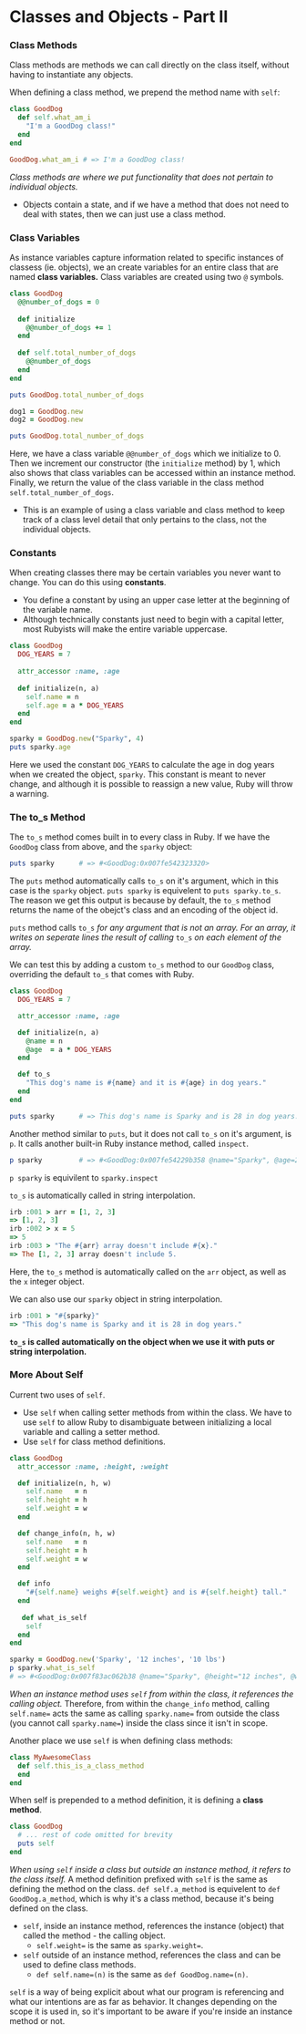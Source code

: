 # Classes and Objects - Part II

### Class Methods

Class methods are methods we can call directly on the class itself, without having to instantiate any objects. 

When defining a class method, we prepend the method name with `self`:

```ruby
class GoodDog
  def self.what_am_i
    "I'm a GoodDog class!"
  end
end

GoodDog.what_am_i # => I'm a GoodDog class!
```

*Class methods are where we put functionality that does not pertain to individual objects.*

- Objects contain a state, and if we have a method that does not need to deal with states, then we can just use a class method. 

### Class Variables

As instance variables capture information related to specific instances of classess (ie. objects), we an create variables for an entire class that are named **class variables.** Class variables are created using two `@` symbols. 

```ruby
class GoodDog
  @@number_of_dogs = 0
  
  def initialize
    @@number_of_dogs += 1
  end
  
  def self.total_number_of_dogs
    @@number_of_dogs
  end
end

puts GoodDog.total_number_of_dogs

dog1 = GoodDog.new
dog2 = GoodDog.new

puts GoodDog.total_number_of_dogs
```

Here, we have a class variable `@@number_of_dogs` which we initialize to 0. Then we increment our constructor (the `initialize` method) by 1, which also shows that class variables can be accessed within an instance method. Finally, we return the value of the class variable in the class method `self.total_number_of_dogs`. 

- This is an example of using a class variable and class method to keep track of a class level detail that only pertains to the class, not the individual objects.

### Constants

When creating classes there may be certain variables you never want to change. You can do this using **constants**. 

- You define a constant by using an upper case letter at the beginning of the variable name.
- Although technically constants just need to begin with a capital letter, most Rubyists will make the entire variable uppercase.

```ruby
class GoodDog
  DOG_YEARS = 7
  
  attr_accessor :name, :age
  
  def initialize(n, a)
    self.name = n
    self.age = a * DOG_YEARS
  end
end

sparky = GoodDog.new("Sparky", 4)
puts sparky.age
```

Here we used the constant `DOG_YEARS` to calculate the age in dog years when we created the object, `sparky`. This constant is meant to never change, and although it is possible to reassign a new value, Ruby will throw a warning.

### The to_s Method

The `to_s` method comes built in to every class in Ruby. If we have the `GoodDog` class from above, and the `sparky` object:

```ruby
puts sparky      # => #<GoodDog:0x007fe542323320>
```

The `puts` method automatically calls `to_s` on it's argument, which in this case is the `sparky` object. `puts sparky` is equivelent to `puts sparky.to_s`. The reason we get this output is because by default, the `to_s` method returns the name of the obejct's class and an encoding of the object id. 

`puts` method calls `to_s` *for any argument that is not an array. For an array, it writes on seperate lines the result of calling* `to_s` *on each element of the array.*

We can test this by adding a custom `to_s` method to our `GoodDog` class, overriding the default `to_s` that comes with Ruby.

```ruby
class GoodDog
  DOG_YEARS = 7

  attr_accessor :name, :age

  def initialize(n, a)
    @name = n
    @age  = a * DOG_YEARS
  end

  def to_s
    "This dog's name is #{name} and it is #{age} in dog years."
  end
end

puts sparky      # => This dog's name is Sparky and is 28 in dog years.
```

Another method similar to `puts`, but it does not call `to_s` on it's argument, is `p`. It calls another built-in Ruby instance method, called `inspect`. 

```ruby
p sparky         # => #<GoodDog:0x007fe54229b358 @name="Sparky", @age=28>
```

`p sparky` is equivilent to `sparky.inspect`

`to_s` is automatically called in string interpolation. 

```ruby
irb :001 > arr = [1, 2, 3]
=> [1, 2, 3]
irb :002 > x = 5
=> 5
irb :003 > "The #{arr} array doesn't include #{x}."
=> The [1, 2, 3] array doesn't include 5.
```

Here, the `to_s` method is automatically called on the `arr` object, as well as the `x` integer object.

We can also use our `sparky` object in string interpolation.

```ruby
irb :001 > "#{sparky}"
=> "This dog's name is Sparky and it is 28 in dog years."
```

**`to_s` is called automatically on the object when we use it with puts or string interpolation.**

### More About Self

Current two uses of `self`.

- Use `self` when calling setter methods from within the class. We have to use `self` to allow Ruby to disambiguate between initializing a local variable and calling a setter method.
- Use `self` for class method definitions.

```ruby
class GoodDog
  attr_accessor :name, :height, :weight

  def initialize(n, h, w)
    self.name   = n
    self.height = h
    self.weight = w
  end

  def change_info(n, h, w)
    self.name   = n
    self.height = h
    self.weight = w
  end

  def info
    "#{self.name} weighs #{self.weight} and is #{self.height} tall."
  end
  
   def what_is_self
    self
  end
end

sparky = GoodDog.new('Sparky', '12 inches', '10 lbs')
p sparky.what_is_self
# => #<GoodDog:0x007f83ac062b38 @name="Sparky", @height="12 inches", @weight="10 lbs">
```

*When an instance method uses `self` from within the class, it references the calling object.* Therefore, from within the `change_info` method, calling `self.name=` acts the same as calling `sparky.name=` from outside the class (you cannot call `sparky.name=`) inside the class since it isn't in scope.



Another place we use `self` is when defining class methods:

```ruby
class MyAwesomeClass
  def self.this_is_a_class_method
  end
end
```

When self is prepended to a method definition, it is defining a **class method**. 

```ruby
class GoodDog
  # ... rest of code omitted for brevity
  puts self
end
```

*When using `self`* *inside a class* *but outside an instance method, it refers to the class itself.* A method definition prefixed with `self` is the same as defining the method on the class. `def self.a_method` is equivelent to `def GoodDog.a_method`, which is why it's a class method, because it's being defined on the class.

- `self`, inside an instance method, references the instance (object) that called the method - the calling object.
  - `self.weight=` is the same as `sparky.weight=`.
- `self` outside of an instance method, references the class and can be used to define class methods.
  - `def self.name=(n)` is the same as `def GoodDog.name=(n)`.

`self` is a way of being explicit about what our program is referencing and what our intentions are as far as behavior. It changes depending on the scope it is used in, so it's important to be aware if you're inside an instance method or not. 
